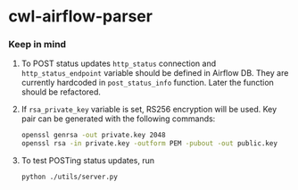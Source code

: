 # cwl-airflow-parser

### Keep in mind
1. To POST status updates `http_status` connection and `http_status_endpoint`
variable should be defined in Airflow DB. They are currently hardcoded in `post_status_info`
function. Later the function should be refactored.

2. If `rsa_private_key` variable is set, RS256 encryption will be used.
   Key pair can be generated with the following commands:

   ```bash
   openssl genrsa -out private.key 2048
   openssl rsa -in private.key -outform PEM -pubout -out public.key
   ```
3. To test POSTing status updates, run
   ```
   python ./utils/server.py
   ```
